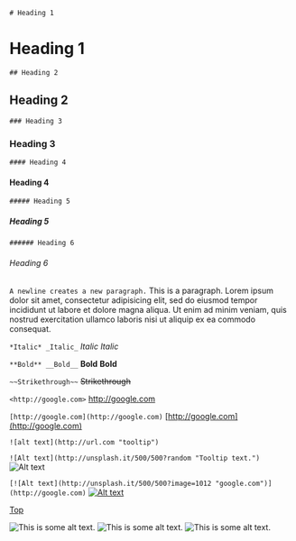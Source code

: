 <a name="top"></a>
``` # Heading 1 ```
# Heading 1
``` ## Heading 2 ```
## Heading 2
``` ### Heading 3 ```
### Heading 3
```#### Heading 4 ```
#### Heading 4
``` ##### Heading 5 ```
##### Heading 5
``` ###### Heading 6 ```
###### Heading 6

``` A newline creates a new paragraph. ```
This is a paragraph. Lorem ipsum dolor sit amet, consectetur adipisicing elit, sed do eiusmod tempor incididunt ut labore et dolore magna aliqua. Ut enim ad minim veniam, quis nostrud exercitation ullamco laboris nisi ut aliquip ex ea commodo consequat.


``` *Italic* _Italic_ ```
*Italic* _Italic_

``` **Bold** __Bold__ ```
**Bold** __Bold__

``` ~~Strikethrough~~ ```
~~Strikethrough~~

``` <http://google.com> ```
<http://google.com>

``` [http://google.com](http://google.com) ```
[http://google.com](http://google.com)

```![alt text](http://url.com "tooltip")```

``` ![Alt text](http://unsplash.it/500/500?random "Tooltip text.") ```
![Alt text](http://unsplash.it/500/500?random "Tooltip text.")

```[![Alt text](http://unsplash.it/500/500?image=1012 "google.com")](http://google.com)```
[![Alt text](http://unsplash.it/500/500?image=1012 "google.com")](http://google.com)


<a href="#top">Top</a>

![This is some alt text.](http://unsplash.it/500/500?image=1000 "This is the tooltip.")
![This is some alt text.](http://unsplash.it/500/500?image=900 "This is the tooltip.")
![This is some alt text.](http://unsplash.it/500/500?image=523 "This is the tooltip.")
